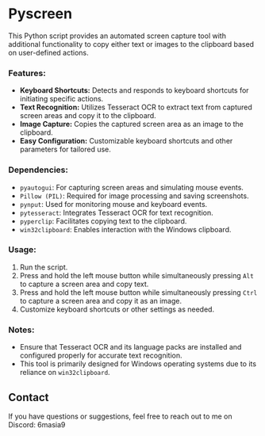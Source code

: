 # Pyscreen

This Python script provides an automated screen capture tool with additional functionality to copy either text or images to the clipboard based on user-defined actions.

### Features:
- **Keyboard Shortcuts:** Detects and responds to keyboard shortcuts for initiating specific actions.
- **Text Recognition:** Utilizes Tesseract OCR to extract text from captured screen areas and copy it to the clipboard.
- **Image Capture:** Copies the captured screen area as an image to the clipboard.
- **Easy Configuration:** Customizable keyboard shortcuts and other parameters for tailored use.

### Dependencies:
- `pyautogui`: For capturing screen areas and simulating mouse events.
- `Pillow (PIL)`: Required for image processing and saving screenshots.
- `pynput`: Used for monitoring mouse and keyboard events.
- `pytesseract`: Integrates Tesseract OCR for text recognition.
- `pyperclip`: Facilitates copying text to the clipboard.
- `win32clipboard`: Enables interaction with the Windows clipboard.

### Usage:
1. Run the script.
2. Press and hold the left mouse button while simultaneously pressing `Alt` to capture a screen area and copy text.
3. Press and hold the left mouse button while simultaneously pressing `Ctrl` to capture a screen area and copy it as an image.
4. Customize keyboard shortcuts or other settings as needed.

### Notes:
- Ensure that Tesseract OCR and its language packs are installed and configured properly for accurate text recognition.
- This tool is primarily designed for Windows operating systems due to its reliance on `win32clipboard`.

## Contact

If you have questions or suggestions, feel free to reach out to me on Discord: 6masia9
